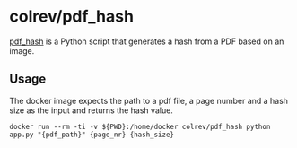 # colrev/pdf_hash

[pdf_hash](https://github.com/CoLRev-framework/docker-pdf_hash) is a Python script that generates a hash from a PDF based on an image.

## Usage

The docker image expects the path to a pdf file, a page number and a hash size as the input and returns the hash value.

`docker run --rm -ti -v ${PWD}:/home/docker colrev/pdf_hash python app.py "{pdf_path}" {page_nr} {hash_size}`
